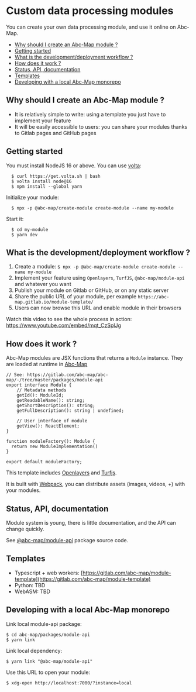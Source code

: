 # Custom data processing modules

You can create your own data processing module, and use it online on Abc-Map.

<!-- toc -->

- [Why should I create an Abc-Map module ?](#why-should-i-create-an-abc-map-module-)
- [Getting started](#getting-started)
- [What is the development/deployment workflow ?](#what-is-the-developmentdeployment-workflow-)
- [How does it work ?](#how-does-it-work-)
- [Status, API, documentation](#status-api-documentation)
- [Templates](#templates)
- [Developing with a local Abc-Map monorepo](#developing-with-a-local-abc-map-monorepo)

<!-- tocstop -->

## Why should I create an Abc-Map module ?

- It is relatively simple to write: using a template you just have to implement your feature
- It will be easily accessible to users: you can share your modules thanks to Gitlab pages and GitHub pages

## Getting started

You must install NodeJS 16 or above. You can use [volta](https://docs.volta.sh/guide/getting-started):

```
  $ curl https://get.volta.sh | bash
  $ volta install node@16
  $ npm install --global yarn
```

Initialize your module:

```
  $ npx -p @abc-map/create-module create-module --name my-module
```

Start it:

```
  $ cd my-module
  $ yarn dev
```

## What is the development/deployment workflow ?

1. Create a module: `$ npx -p @abc-map/create-module create-module --name my-module`
2. Implement your feature using `Openlayers`, `TurfJS`, `@abc-map/module-api` and whatever you want
3. Publish your module on Gitlab or GitHub, or on any static server
4. Share the public URL of your module, per example `https://abc-map.gitlab.io/module-template/`
5. Users can now browse this URL and enable module in their browsers

Watch this video to see the whole process in action: https://www.youtube.com/embed/mqt_CzSplJg

## How does it work ?

Abc-Map modules are JSX functions that returns a `Module` instance. They are loaded at runtime in [Abc-Map](https://abc-map.fr/)

```
// See: https://gitlab.com/abc-map/abc-map/-/tree/master/packages/module-api
export interface Module {
    // Metadata methods
    getId(): ModuleId;
    getReadableName(): string;
    getShortDescription(): string;
    getFullDescription(): string | undefined;

    // User interface of module
    getView(): ReactElement;
}

function moduleFactory(): Module {
  return new ModuleImplementation()
}

export default moduleFactory;
```

This template includes [Openlayers](https://openlayers.org/) and [Turfjs](https://turfjs.org/).

It is built with [Webpack](https://webpack.js.org/), you can distribute assets (images, videos, +) with
your modules.

## Status, API, documentation

Module system is young, there is little documentation, and the API can change quickly.

See [@abc-map/module-api](../packages/module-api) package source code.

## Templates

- Typescript + web workers: [https://gitlab.com/abc-map/module-template](https://gitlab.com/abc-map/module-template)
- Python: TBD
- WebASM: TBD

## Developing with a local Abc-Map monorepo

Link local module-api package:

    $ cd abc-map/packages/module-api
    $ yarn link

Link local dependency:

    $ yarn link "@abc-map/module-api"

Use this URL to open your module:

    $ xdg-open http://localhost:7000/?instance=local
